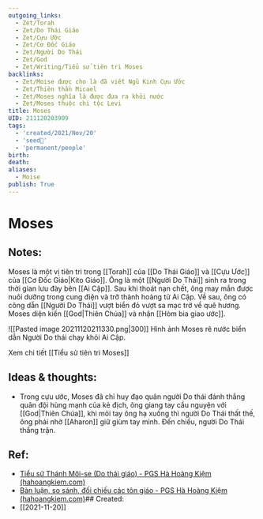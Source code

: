 ```yaml
---
outgoing_links:
  - Zet/Torah
  - Zet/Do Thái Giáo
  - Zet/Cựu Ước
  - Zet/Cơ Đốc Giáo
  - Zet/Người Do Thái
  - Zet/God
  - Zet/Writing/Tiểu sử tiên tri Moses
backlinks:
  - Zet/Moise được cho là đã viết Ngũ Kinh Cựu Ước
  - Zet/Thiên thần Micael
  - Zet/Moses nghĩa là được đưa ra khỏi nước
  - Zet/Moses thuộc chi tộc Levi
title: Moses
UID: 211120203909
tags:
  - 'created/2021/Nov/20'
  - 'seed🥜'
  - 'permanent/people'
birth:
death:
aliases:
  - Moise
publish: True
---
```

# Moses

## Notes:
Moses là một vị tiên tri trong [[Torah]] của [[Do Thái Giáo]] và [[Cựu Ước]] của [[Cơ Đốc Giáo|Kito Giáo]]. Ông là một [[Người Do Thái]] sinh ra trong thời gian lưu đày bên [[Ai Cập]]. Sau khi thoát nạn chết, ông may mắn được nuôi dưỡng trong cung điện và trở thành hoàng tử Ai Cập. Về sau, ông có công dẫn [[Người Do Thái]] vượt biển đỏ vượt sa mạc trở về quê hương. Moses diện kiến [[God|Thiên Chúa]] và nhận [[Hòm bia giao ước]].

![[Pasted image 20211120211330.png|300]]
Hình ảnh Moses rẽ nước biển dẫn Người Do thái chạy khỏi Ai Cập.

Xem chi tiết [[Tiểu sử tiên tri Moses]]

## Ideas & thoughts:
- Trong cựu ước, Moses đã chỉ huy đạo quân người Do thái đánh thắng quân đội hùng mạnh của kẻ địch, ông giang tay cầu nguyện với [[God|Thiên Chúa]], khi mỏi tay ông hạ xuống thì người Do Thái thất thế, ông phải nhờ [[Aharon]] giữ giùm tay mình. Đến chiều, người Do Thái thắng trận.

## Ref:
- [Tiểu sử Thánh Môi-se (Do thái giáo) - PGS Hà Hoàng Kiệm (hahoangkiem.com)](https://hahoangkiem.com/van-hoa-xa-hoi/tieu-su-thanh-moi-se-do-thai-giao-1520.html)
- [Bàn luận, so sánh, đối chiếu các tôn giáo - PGS Hà Hoàng Kiệm (hahoangkiem.com)](https://hahoangkiem.com/van-hoa-xa-hoi/ban-luan-so-sanh-doi-chieu-cac-ton-giao-1441.html)## Created:
- [[2021-11-20]]
